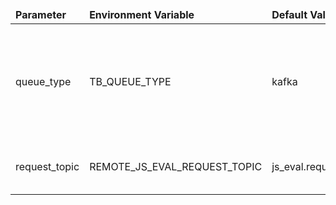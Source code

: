 <table>
  <thead>
      <tr>
          <td style="width: 25%"><b>Parameter</b></td><td style="width: 30%"><b>Environment Variable</b></td><td style="width: 15%"><b>Default Value</b></td><td style="width: 30%"><b>Description</b></td>
      </tr>
  </thead>
  <tbody>
      <tr>
          <td>queue_type</td>
          <td>TB_QUEUE_TYPE</td>
          <td>kafka</td>
          <td>Queue type name. Allowed values: rabbitmq, kafka, pubsub, aws_sqs, service_bus</td>
      </tr>
      <tr>
          <td>request_topic</td>
          <td>REMOTE_JS_EVAL_REQUEST_TOPIC</td>
          <td>js_eval.requests</td>
          <td>Default topic name for JS executor</td>
      </tr>
  </tbody>
</table>
